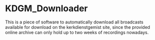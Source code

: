 # KDGM_Downloader
This is a piece of software to automatically download all broadcasts available for download on the kerkdienstgemist site, since the provided online archive can only hold up to two weeks of recordings nowadays.

